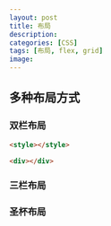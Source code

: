 ```yaml
---
layout: post
title: 布局
description:
categories: [CSS]
tags: [布局, flex, grid]
image:
---
```


## 多种布局方式

### 双栏布局

```html
<style></style>

<div></div>
```

### 三栏布局

### 圣杯布局

